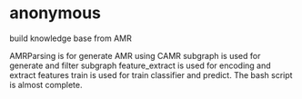 # anonymous
build knowledge base from AMR

AMRParsing is for generate AMR using CAMR
subgraph is used for generate and filter subgraph
feature_extract is used for encoding and extract features
train is used for train classifier and predict.
The bash script is almost complete.
